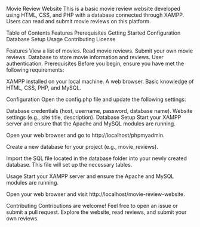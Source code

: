 Movie Review Website
This is a basic movie review website developed using HTML, CSS, and PHP with a database connected through XAMPP. Users can read and submit movie reviews on this platform.

Table of Contents
Features
Prerequisites
Getting Started
Configuration
Database Setup
Usage
Contributing
License

Features
View a list of movies.
Read movie reviews.
Submit your own movie reviews.
Database to store movie information and reviews.
User authentication.
Prerequisites
Before you begin, ensure you have met the following requirements:

XAMPP installed on your local machine.
A web browser.
Basic knowledge of HTML, CSS, PHP, and MySQL.

Configuration
Open the config.php file and update the following settings:

Database credentials (host, username, password, database name).
Website settings (e.g., site title, description).
Database Setup
Start your XAMPP server and ensure that the Apache and MySQL modules are running.

Open your web browser and go to http://localhost/phpmyadmin.

Create a new database for your project (e.g., movie_reviews).

Import the SQL file located in the database folder into your newly created database. This file will set up the necessary tables.

Usage
Start your XAMPP server and ensure the Apache and MySQL modules are running.

Open your web browser and visit http://localhost/movie-review-website.

Contributing
Contributions are welcome! Feel free to open an issue or submit a pull request.
Explore the website, read reviews, and submit your own reviews.
